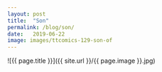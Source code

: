 ```yaml
---
layout: post
title:  "Son"
permalink: /blog/son/
date:   2019-06-22
image: images/ttcomics-129-son-of
---
```

![{{ page.title }}]({{ site.url }}/{{ page.image }}.jpg)
